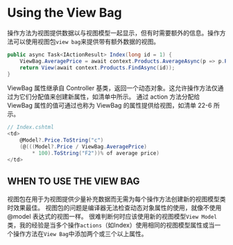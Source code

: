 # Using the View Bag
操作方法为视图提供数据以与视图模型一起显示，但有时需要额外的信息。操作方法可以使用视图包`view bag`来提供带有额外数据的视图。
```cs
public async Task<IActionResult> Index(long id = 1) {
    ViewBag.AveragePrice = await context.Products.AverageAsync(p => p.Price);
    return View(await context.Products.FindAsync(id));
}
```
ViewBag 属性继承自 Controller 基类，返回一个动态对象。这允许操作方法仅通过为它们分配值来创建新属性，如清单中所示。
通过 action 方法分配给 ViewBag 属性的值可通过也称为 ViewBag 的属性提供给视图，如清单 22-6 所示。
```cs
// Index.cshtml
<td>
    @Model?.Price.ToString("c")
    (@(((Model?.Price / ViewBag.AveragePrice)
        * 100).ToString("F2"))% of average price)
</td>
```
## WHEN TO USE THE VIEW BAG
视图包在用于为视图提供少量补充数据而无需为每个操作方法创建新的视图模型类时效果最佳。
视图包的问题是编译器无法检查动态对象属性的使用，就像不使用@model 表达式的视图一样。
很难判断何时应该使用新的视图模型`View Model`类，我的经验是当多个操作`actions`（如Index）使用相同的视图模型属性或当一个操作方法在`View Bag`中添加两个或三个以上属性。
